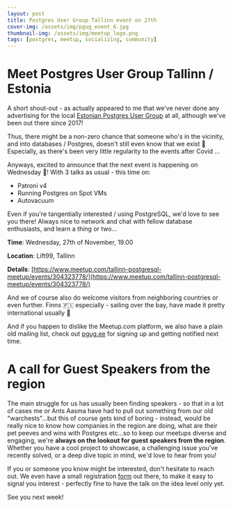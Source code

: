```yaml
---
layout: post
title: Postgres User Group Tallinn event on 27th
cover-img: /assets/img/pgug_event_6.jpg
thumbnail-img: /assets/img/meetup_logo.png
tags: [postgres, meetup, socializing, community]
---
```


# Meet Postgres User Group Tallinn / Estonia

A short shout-out - as actually appeared to me that we've never done any advertising for the local [Estonian
Postgres User Group](https://www.meetup.com/Tallinn-PostgreSQL-Meetup/) at all, although we've been out there since 2017!

Thus, there might be a non-zero chance that someone who's in the vicinity, and into databases / Postgres, doesn't still
even know that we exist 🙂 Especially, as there's been very little regularity to the events after Covid ...

Anyways, excited to announce that the next event is happening on Wednesday 🥳! With 3 talks as usual - this time on:

* Patroni v4
* Running Postgres on Spot VMs
* Autovacuum
 
Even if you're tangentially interested / using PostgreSQL, we'd love to see you there! Always nice to network and
chat with fellow database enthusiasts, and learn a thing or two...

**Time**: Wednesday, 27th of November, 19.00

**Location**: Lift99, Tallinn

**Details**: [https://www.meetup.com/tallinn-postgresql-meetup/events/304323778/](https://www.meetup.com/tallinn-postgresql-meetup/events/304323778/)

And we of course also do welcome visitors from neighboring countries or even further. Finns 🇫🇮 especially - sailing
over the bay, have made it pretty international usually 🙂

And if you happen to dislike the Meetup.com platform, we also have a plain old mailing list, check out [pgug.ee](https://pgug.ee/)
for signing up and getting notified next time.

# A call for Guest Speakers from the region

The main struggle for us has usually been finding speakers - so that in a lot of cases me or Ants Aasma have had to pull
out something from our old "warchests"...but this of course gets kind of boring - instead, would be really nice to know how
companies in the region are doing, what are their pet peeves and wins with Postgres etc...so to keep our meetups diverse and
engaging, we're **always on the lookout for guest speakers from the region**. Whether you have a cool project to showcase,
a challenging issue you've recently solved, or a deep dive topic in mind, we'd love to hear from you! 

If you or someone you know might be interested, don't hesitate to reach out. We even have a small registration
[form](https://docs.google.com/forms/d/e/1FAIpQLSeypqwYeevnHHrjlhzzSqGRuAVjQvCWr0oMmj_44VSSAFjXNw/viewform)
out there, to make it easy to signal you interest - perfectly fine to have the talk on the idea level only yet.

See you next week!
